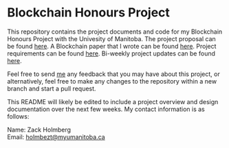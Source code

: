 # Blockchain Honours Project
This repository contains the project documents and code for my Blockchain Honours Project with the Univesity of Manitoba. The project proposal can be found [here](Proposal.pdf). A Blockchain paper that I wrote can be found [here](Paper.pdf). Project requirements can be found [here](Requirements.md). Bi-weekly project updates can be found [here](Updates.md).

Feel free to send [me](mailto:holmbezt@myumanitoba.ca) any feedback that you may have about this project, or alternatively, feel free to make any changes to the repository within a new branch and start a pull request. 

This README will likely be edited to include a project overview and design documentation over the next few weeks. My contact information is as follows:

Name: Zack Holmberg  
Email: holmbezt@myumanitoba.ca
